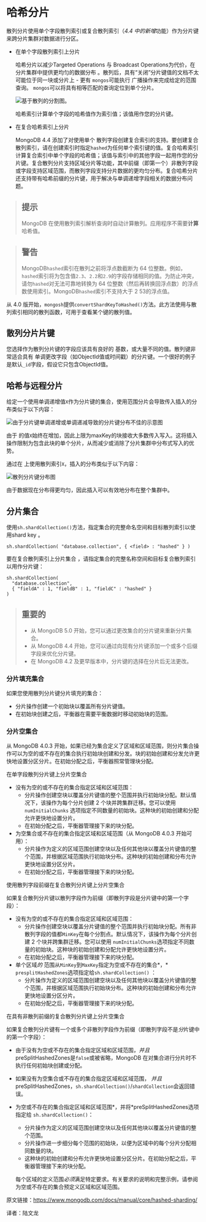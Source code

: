 # 哈希分片

散列分片使用单个字段散列索引或复合散列索引（*4.4 中的新增*功能）作为分片键来跨分片集群对数据进行分区。

- 在单个字段散列索引上分片

  哈希分片以减少Targeted Operations 与 Broadcast Operations为代价，在分片集群中提供更均匀的数据分布 。散列后，具有“关闭”分片键值的文档不太可能位于同一块或分片上 - 更有 `mongos`可能执行 广播操作来完成给定的范围查询。 `mongos`可以将具有相等匹配的查询定位到单个分片。

  ![基于散列的分割图。](../images/sharding-hash-based.bakedsvg.svg)

  哈希索引计算单个字段的哈希值作为索引值；该值用作您的分片键。

- 在复合哈希索引上分片

  MongoDB 4.4 添加了对使用单个 散列字段创建复合索引的支持。要创建复合散列索引，请在创建索引时指定`hashed`为任何单个索引键的值。复合哈希索引计算复合索引中单个字段的哈希值；该值与索引中的其他字段一起用作您的分片键。复合散列分片支持区域分片等功能，其中前缀（即第一个）非散列字段或字段支持区域范围，而散列字段支持分片数据的更均匀分布。复合哈希分片还支持带有哈希前缀的分片键，用于解决与单调递增字段相关的数据分布问题。

>## 提示
>
>MongoDB 在使用散列索引解析查询时自动计算散列。应用程序不需要**计算**哈希值。





>## 警告
>
>MongoDB`hashed`索引在散列之前将浮点数截断为 64 位整数。例如，`hashed`索引将为包含值`2.3`、`2.2`和`2.9`的字段存储相同的值。为防止冲突，请勿`hashed`对无法可靠地转换为 64 位整数（然后再转换回浮点数）的浮点数使用索引。MongoDB`hashed`索引不支持大于 2 53的浮点值。



从 4.0 版开始，`mongosh`提供`convertShardKeyToHashed()`方法。此方法使用与散列索引相同的散列函数，可用于查看某个键的散列值。

## 散列分片片键

您选择作为散列分片键的字段应该具有良好的 基数，或大量不同的值。散列键非常适合具有 单调更改字段（如ObjectId值或时间戳）的分片键。一个很好的例子是默认`_id`字段，假设它只包含ObjectId值。



## 哈希与远程分片

给定一个使用单调递增值`X`作为分片键的集合，使用范围分片会导致传入插入的分布类似于以下内容：

![由于分片键单调递增或单调递减导致的分片键分布不佳的示意图](../images/sharded-cluster-monotonic-distribution.bakedsvg.svg)



由于 的值`X`始终在增加，因此上限为maxKey的块接收大多数传入写入。这将插入操作限制为包含此块的单个分片，从而减少或消除了分片集群中分布式写入的优势。

通过在 上使用散列索引`X`，插入的分布类似于以下内容：

![散列分片键分布图](../images/sharded-cluster-hashed-distribution.bakedsvg.svg)



由于数据现在分布得更均匀，因此插入可以有效地分布在整个集群中。

## 分片集合

使用`sh.shardCollection()`方法，指定集合的完整命名空间和目标散列索引以使用shard key 。

```shell
sh.shardCollection( "database.collection", { <field> : "hashed" } )
```



要在复合散列索引上分片集合 ，请指定集合的完整名称空间和目标复合散列索引以用作分片键：

```shell
sh.shardCollection(
  "database.collection",
  { "fieldA" : 1, "fieldB" : 1, "fieldC" : "hashed" }
)
```



>## 重要的
>
>- 从 MongoDB 5.0 开始，您可以通过更改集合的分片键来重新分片集合。
>- 从 MongoDB 4.4 开始，您可以通过向现有分片键添加一个或多个后缀字段来优化分片键。
>- 在 MongoDB 4.2 及更早版本中，分片键的选择在分片后无法更改。



### 分片填充集合

如果您使用散列分片键分片填充的集合：

- 分片操作创建一个初始块以覆盖所有分片键值。
- 在初始块创建之后，平衡器在需要平衡数据时移动初始块的范围。

### 分片空集合

从 MongoDB 4.0.3 开始，如果已经为集合定义了区域和区域范围，则分片集合操作可以为空的或不存在的集合执行初始块创建和分发。块的初始创建和分发允许更快地设置分区分片。在初始分配之后，平衡器照常管理块分配。

在单字段散列分片键上分片空集合

- 没有为空的或不存在的集合指定区域和区域范围：
  - 分片操作创建空块以覆盖分片键值的整个范围并执行初始块分配。默认情况下，该操作为每个分片创建 2 个块并跨集群迁移。您可以使用`numInitialChunks` 选项指定不同数量的初始块。这种块的初始创建和分配允许更快地设置分片。
  - 在初始分配之后，平衡器管理接下来的块分配。
- 为空集合或不存在的集合指定区域和区域范围（从 MongoDB 4.0.3 开始可用）：
  - 分片操作为定义的区域范围创建空块以及任何其他块以覆盖分片键值的整个范围，并根据区域范围执行初始块分布。这种块的初始创建和分布允许更快地设置分区分片。
  - 在初始分配之后，平衡器管理接下来的块分配。

使用散列字段前缀在复合散列分片键上分片空集合

如果复合散列分片键以散列字段作为前缀（即散列字段是分片键中的第一个字段）：

- 没有为空的或不存在的集合指定区域和区域范围：
  - 分片操作创建空块以覆盖分片键值的整个范围并执行初始块分配。所有非散列字段的值都`MinKey`在每个分割点。默认情况下，该操作为每个分片创建 2 个块并跨集群迁移。您可以使用 `numInitialChunks`选项指定不同数量的初始块。这种块的初始创建和分配允许更快地设置分片。
  - 在初始分配之后，平衡器管理接下来的块分配。
- 单个区域*的* 范围从`MinKey`到`MaxKey`指定为空或不存在的集合*，* `presplitHashedZones`选项指定给`sh.shardCollection()` ：
  - 分片操作为定义的区域范围创建空块以及任何其他块以覆盖分片键值的整个范围，并根据区域范围执行初始块分布。这种块的初始创建和分布允许更快地设置分区分片。
  - 在初始分配之后，平衡器管理接下来的块分配。

在具有非散列前缀的复合散列分片键上分片空集合

如果复合散列分片键有一个或多个非散列字段作为前缀（即散列字段不是*分*片键中的第一个字段）：

- 由于没有为空或不存在的集合指定区域和区域范围，*并且* preSplitHashedZones是`false`或被省略，MongoDB 在对集合进行分片时不执行任何初始块创建或分配。

- 如果没有为空集合或不存在的集合指定区域和区域范围， *并且* preSplitHashedZones，`sh.shardCollection()`/`shardCollection`会返回错误。

- 为空或不存在的集合指定区域和区域范围*，并将*preSplitHashedZones选项 指定给 `sh.shardCollection()`：

  - 分片操作为定义的区域范围创建空块以及任何其他块以覆盖分片键值的整个范围。
  - 分片操作进一步细分每个范围的初始块，以便为区域中的每个分片分配相同数量的块。
  - 这种块的初始创建和分布允许更快地设置分区分片。在初始分配之后，平衡器管理接下来的块分配。

  每个区域的定义范围*必须*满足特定要求。有关要求的说明和完整示例，请参阅为空或不存在的集合预定义区域和区域范围。



原文链接：https://www.mongodb.com/docs/manual/core/hashed-sharding/

译者：陆文龙



